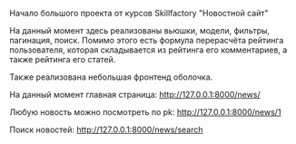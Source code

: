 Начало большого проекта от курсов Skillfactory "Новостной сайт"

На данный момент здесь реализованы вьюшки, модели, фильтры, пагинация, поиск. Помимо этого есть формула перерасчёта рейтинга пользователя, которая складывается из рейтинга его комментариев, а также рейтинга его статей.

Также реализована небольшая фронтенд оболочка.

На данный момент главная страница: http://127.0.0.1:8000/news/

Любую новость можно посмотреть по pk: http://127.0.0.1:8000/news/1

Поиск новостей: http://127.0.0.1:8000/news/search

